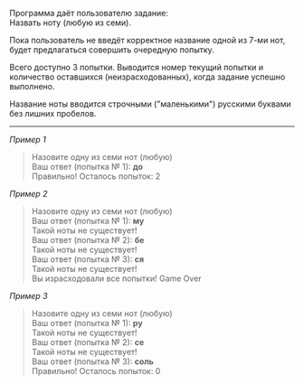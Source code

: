 Программа даёт пользователю задание:  
Назвать ноту (любую из семи). 

Пока пользователь не введёт корректное название одной из 7-ми нот, будет предлагаться совершить очередную попытку.

Всего доступно 3 попытки. Выводится номер текущий попытки и количество оставшихся (неизрасходованных), когда задание успешно выполнено. 

Название ноты вводится строчными ("маленькими") русскими буквами без лишних пробелов.

---

_Пример 1_

> Назовите одну из семи нот (любую)  
> Ваш ответ (попытка № 1): **до**  
> Правильно! Осталось попыток: 2

_Пример 2_

> Назовите одну из семи нот (любую)  
> Ваш ответ (попытка № 1): **му**  
> Такой ноты не существует!  
> Ваш ответ (попытка № 2): **бе**  
> Такой ноты не существует!  
> Ваш ответ (попытка № 3): **ся**  
> Такой ноты не существует!  
> Вы израсходовали все попытки! Game Over

_Пример 3_

> Назовите одну из семи нот (любую)  
> Ваш ответ (попытка № 1): **ру**  
> Такой ноты не существует!  
> Ваш ответ (попытка № 2): **се**  
> Такой ноты не существует!  
> Ваш ответ (попытка № 3): **соль**  
> Правильно! Осталось попыток: 0  
